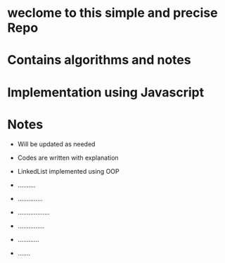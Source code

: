 # weclome to this simple and precise Repo

# Contains algorithms and notes 

# Implementation using Javascript

# Notes

- Will be updated as needed

- Codes are written with explanation

- LinkedList implemented using OOP

- ..........

- ..............

- ..................

- ...............

- ............

- .......
